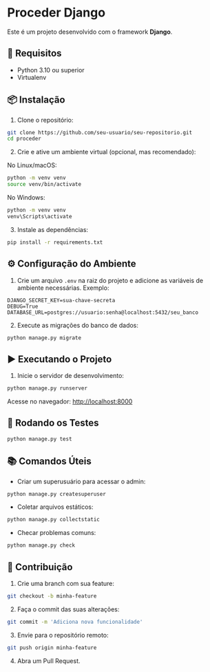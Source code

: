 # Proceder Django

Este é um projeto desenvolvido com o framework **Django**.

## 🚀 Requisitos

- Python 3.10 ou superior
- Virtualenv 

## 📦 Instalação

1. Clone o repositório:

```bash
git clone https://github.com/seu-usuario/seu-repositorio.git
cd proceder
```

2. Crie e ative um ambiente virtual (opcional, mas recomendado):

No Linux/macOS:

```bash
python -m venv venv
source venv/bin/activate
```

No Windows:

```bash
python -m venv venv
venv\Scripts\activate
```

3. Instale as dependências:

```bash
pip install -r requirements.txt
```

## ⚙️ Configuração do Ambiente

1. Crie um arquivo `.env` na raiz do projeto e adicione as variáveis de ambiente necessárias. Exemplo:

```
DJANGO_SECRET_KEY=sua-chave-secreta
DEBUG=True
DATABASE_URL=postgres://usuario:senha@localhost:5432/seu_banco
```

2. Execute as migrações do banco de dados:

```bash
python manage.py migrate
```

## ▶️ Executando o Projeto

1. Inicie o servidor de desenvolvimento:

```bash
python manage.py runserver
```

Acesse no navegador: [http://localhost:8000](http://localhost:8000)

## 🧪 Rodando os Testes

```bash
python manage.py test
```

## 📚 Comandos Úteis

- Criar um superusuário para acessar o admin:

```bash
python manage.py createsuperuser
```

- Coletar arquivos estáticos:

```bash
python manage.py collectstatic
```

- Checar problemas comuns:

```bash
python manage.py check
```


## 📌 Contribuição

1. Crie uma branch com sua feature:

```bash
git checkout -b minha-feature
```

2. Faça o commit das suas alterações:

```bash
git commit -m 'Adiciona nova funcionalidade'
```

3. Envie para o repositório remoto:

```bash
git push origin minha-feature
```

4. Abra um Pull Request.

